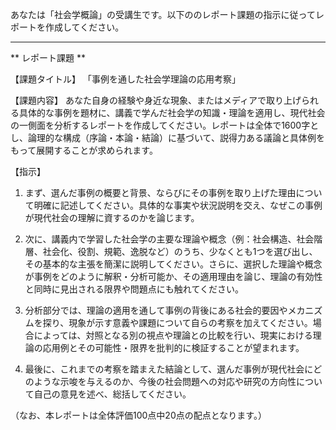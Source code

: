 あなたは「社会学概論」の受講生です。以下ののレポート課題の指示に従ってレポートを作成してください。

---------------------------------------
** レポート課題 **

【課題タイトル】
「事例を通した社会学理論の応用考察」

【課題内容】
あなた自身の経験や身近な現象、またはメディアで取り上げられる具体的な事例を題材に、講義で学んだ社会学の知識・理論を適用し、現代社会の一側面を分析するレポートを作成してください。レポートは全体で1600字とし、論理的な構成（序論・本論・結論）に基づいて、説得力ある議論と具体例をもって展開することが求められます。

【指示】
1. まず、選んだ事例の概要と背景、ならびにその事例を取り上げた理由について明確に記述してください。具体的な事実や状況説明を交え、なぜこの事例が現代社会の理解に資するのかを論じます。

2. 次に、講義内で学習した社会学の主要な理論や概念（例：社会構造、社会階層、社会化、役割、規範、逸脱など）のうち、少なくとも1つを選び出し、その基本的な主張を簡潔に説明してください。さらに、選択した理論や概念が事例をどのように解釈・分析可能か、その適用理由を論じ、理論の有効性と同時に見出される限界や問題点にも触れてください。

3. 分析部分では、理論の適用を通して事例の背後にある社会的要因やメカニズムを探り、現象が示す意義や課題について自らの考察を加えてください。場合によっては、対照となる別の視点や理論との比較を行い、現実における理論の応用例とその可能性・限界を批判的に検証することが望まれます。

4. 最後に、これまでの考察を踏まえた結論として、選んだ事例が現代社会にどのような示唆を与えるのか、今後の社会問題への対応や研究の方向性について自己の意見を述べ、総括してください。

（なお、本レポートは全体評価100点中20点の配点となります。）